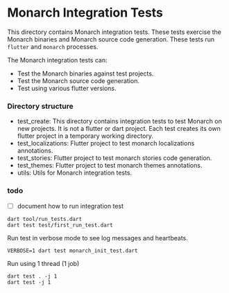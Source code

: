 # Monarch Integration Tests

This directory contains Monarch integration tests. These tests exercise
the Monarch binaries and Monarch source code generation. These tests run `flutter`
and `monarch` processes.

The Monarch integration tests can:
- Test the Monarch binaries against test projects.
- Test the Monarch source code generation.
- Test using various flutter versions.

### Directory structure

- test_create: This directory contains integration tests to test Monarch on new projects. It is not a flutter or dart project. Each test creates its own flutter 
project in a temporary working directory.
- test_localizations: Flutter project to test monarch localizations annotations.
- test_stories: Flutter project to test monarch stories code generation.
- test_themes: Flutter project to test monarch themes annotations.
- utils: Utils for Monarch integration tests.


### todo

- [ ] document how to run integration test
```
dart tool/run_tests.dart
dart test test/first_run_test.dart
```

Run test in verbose mode to see log messages and heartbeats.
```
VERBOSE=1 dart test monarch_init_test.dart
```

Run using 1 thread (1 job)
```
dart test . -j 1
dart test -j 1
```